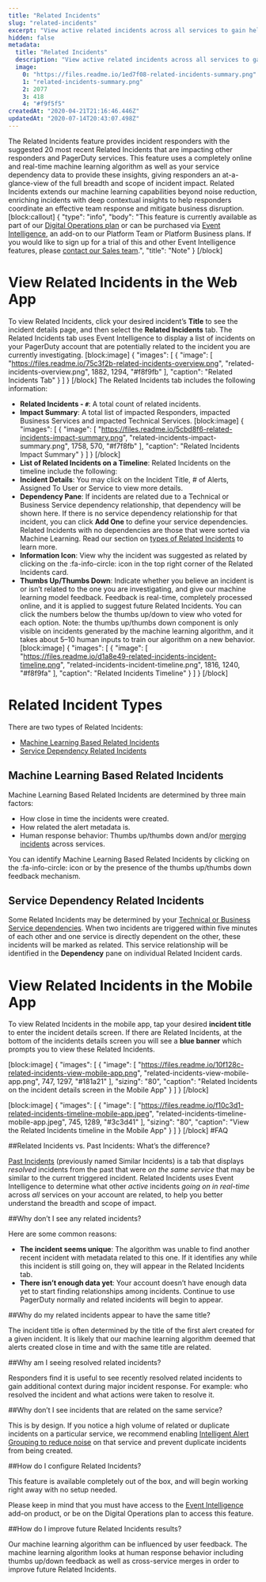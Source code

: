 ```yaml
---
title: "Related Incidents"
slug: "related-incidents"
excerpt: "View active related incidents across all services to gain helpful context during incident triage"
hidden: false
metadata: 
  title: "Related Incidents"
  description: "View active related incidents across all services to gain helpful context during incident triage"
  image: 
    0: "https://files.readme.io/1ed7f08-related-incidents-summary.png"
    1: "related-incidents-summary.png"
    2: 2077
    3: 418
    4: "#f9f5f5"
createdAt: "2020-04-21T21:16:46.446Z"
updatedAt: "2020-07-14T20:43:07.498Z"
---
```

The Related Incidents feature provides incident responders with the suggested 20 most recent Related Incidents that are impacting other responders and PagerDuty services. This feature uses a completely online and real-time machine learning algorithm as well as your service dependency data to provide these insights, giving responders an at-a-glance-view of the full breadth and scope of incident impact. Related Incidents extends our machine learning capabilities beyond noise reduction, enriching incidents with deep contextual insights to help responders coordinate an effective team response and mitigate business disruption.
[block:callout]
{
  "type": "info",
  "body": "This feature is currently available as part of our [Digital Operations plan](https://www.pagerduty.com/pricing/) or can be purchased via [Event Intelligence](https://support.pagerduty.com/v1/docs/event-intelligence), an add-on to our Platform Team or Platform Business plans. If you would like to sign up for a trial of this and other Event Intelligence features, please [contact our Sales team](https://www.pagerduty.com/contact-us/#contact-sales).",
  "title": "Note"
}
[/block]
# View Related Incidents in the Web App

To view Related Incidents, click your desired incident’s **Title** to see the incident details page, and then select the **Related Incidents** tab. The Related Incidents tab uses Event Intelligence to display a list of incidents on your PagerDuty account that are potentially related to the incident you are currently investigating.
[block:image]
{
  "images": [
    {
      "image": [
        "https://files.readme.io/75c3f2b-related-incidents-overview.png",
        "related-incidents-overview.png",
        1882,
        1294,
        "#f8f9fb"
      ],
      "caption": "Related Incidents Tab"
    }
  ]
}
[/block]
The Related Incidents tab includes the following information:

* **Related Incidents - `#`**: A total count of related incidents.
* **Impact Summary**: A total list of impacted Responders, impacted Business Services and impacted Technical Services.
[block:image]
{
  "images": [
    {
      "image": [
        "https://files.readme.io/5cbd8f6-related-incidents-impact-summary.png",
        "related-incidents-impact-summary.png",
        1758,
        570,
        "#f7f8fb"
      ],
      "caption": "Related Incidents Impact Summary"
    }
  ]
}
[/block]
* **List of Related Incidents on a Timeline**: Related Incidents on the timeline include the following:
* **Incident Details**: You may click on the Incident Title, # of Alerts, Assigned To User or Service to view more details. 
* **Dependency Pane**: If incidents are related due to a Technical or Business Service dependency relationship, that dependency will be shown here. If there is no service dependency relationship for that incident, you can click **Add One** to define your service dependencies. Related Incidents with no dependencies are those that were sorted via Machine Learning. Read our section on [types of Related Incidents](https://support.pagerduty.com/docs/related-incidents#service-dependency-related-incidents) to learn more.
* **Information Icon**: View why the incident was suggested as related by clicking on the :fa-info-circle: icon in the top right corner of the Related Incidents card.
* **Thumbs Up/Thumbs Down**: Indicate whether you believe an incident is or isn’t related to the one you are investigating, and give our machine learning model feedback. Feedback is real-time, completely processed online, and it is applied to suggest future Related Incidents. You can click the numbers below the thumbs up/down to view who voted for each option. Note: the thumbs up/thumbs down component is only visible on incidents generated by the machine learning algorithm, and it takes about 5–10 human inputs to train our algorithm on a new behavior.
[block:image]
{
  "images": [
    {
      "image": [
        "https://files.readme.io/d1a8e49-related-incidents-incident-timeline.png",
        "related-incidents-incident-timeline.png",
        1816,
        1240,
        "#f8f9fa"
      ],
      "caption": "Related Incidents Timeline"
    }
  ]
}
[/block]
# Related Incident Types

There are two types of Related Incidents: 

* [Machine Learning Based Related Incidents](https://support.pagerduty.com/docs/related-incidents#machine-learning-based-related-incidents)
* [Service Dependency Related Incidents](https://support.pagerduty.com/docs/related-incidents#service-dependency-related-incidents)

## Machine Learning Based Related Incidents

Machine Learning Based Related Incidents are determined by three main factors:

* How close in time the incidents were created.
* How related the alert metadata is.
* Human response behavior: Thumbs up/thumbs down and/or [merging incidents](https://support.pagerduty.com/docs/editing-incidents#merging-incidents) across services.

You can identify Machine Learning Based Related Incidents by clicking on the :fa-info-circle: icon or by the presence of the thumbs up/thumbs down feedback mechanism.

## Service Dependency Related Incidents

Some Related Incidents may be determined by your [Technical or Business Service dependencies](https://support.pagerduty.com/docs/service-profile#service-dependencies). When two incidents are triggered within five minutes of each other and one service is directly dependent on the other, these incidents will be marked as related. This service relationship will be identified in the **Dependency** pane on individual Related Incident cards.

# View Related Incidents in the Mobile App
To view Related Incidents in the mobile app, tap your desired **incident title** to enter the incident details screen. If there are Related Incidents, at the bottom of the incidents details screen you will see a **blue banner** which prompts you to view these Related Incidents.



[block:image]
{
  "images": [
    {
      "image": [
        "https://files.readme.io/10f128c-related-incidents-view-mobile-app.png",
        "related-incidents-view-mobile-app.png",
        747,
        1297,
        "#181a21"
      ],
      "sizing": "80",
      "caption": "Related Incidents on the incident details screen in the Mobile App"
    }
  ]
}
[/block]

[block:image]
{
  "images": [
    {
      "image": [
        "https://files.readme.io/f10c3d1-related-incidents-timeline-mobile-app.jpeg",
        "related-incidents-timeline-mobile-app.jpeg",
        745,
        1289,
        "#3c3d41"
      ],
      "sizing": "80",
      "caption": "View the Related Incidents timeline in the Mobile App"
    }
  ]
}
[/block]
#FAQ

##Related Incidents vs. Past Incidents: What’s the difference?

[Past Incidents](https://support.pagerduty.com/docs/similar-incidents) (previously named Similar Incidents) is a tab that displays *resolved* incidents from the past that were *on the same service* that may be similar to the current triggered incident. Related Incidents uses Event Intelligence to determine  what other *active* incidents *going on in real-time* across *all* services on your account are related, to help you better understand the breadth and scope of impact.

##Why don’t I see any related incidents? 

Here are some common reasons:
* **The incident seems unique**: The algorithm was unable to find another recent incident with metadata related to this one. If it identifies any while this incident is still going on, they will appear in the Related Incidents tab.
* **There isn’t enough data yet**: Your account doesn’t have enough data yet to start finding relationships among incidents. Continue to use PagerDuty normally and related incidents will begin to appear.

##Why do my related incidents appear to have the same title?

The incident title is often determined by the title of the first alert created for a given incident. It is likely that our machine learning algorithm deemed that alerts created close in time and with the same title are related.

##Why am I seeing resolved related incidents?

Responders find it is useful to see recently resolved related incidents to gain additional context during major incident response. For example: who resolved the incident and what actions were taken to resolve it. 

##Why don’t I see incidents that are related on the same service?

This is by design. If you notice a high volume of related or duplicate incidents on a particular service, we recommend enabling [Intelligent Alert Grouping to reduce noise](https://support.pagerduty.com/docs/intelligent-alert-grouping#section-recommended-services) on that service and prevent duplicate incidents from being created. 

##How do I configure Related Incidents?

This feature is available completely out of the box, and will begin working right away with no setup needed.

Please keep in mind that you must have access to the [Event Intelligence](https://support.pagerduty.com/docs/event-intelligence) add-on product, or be on the Digital Operations plan to access this feature.

##How do I improve future Related Incidents results?

Our machine learning algorithm can be influenced by user feedback. The machine learning algorithm looks at human response behavior including thumbs up/down feedback as well as cross-service merges in order to improve future Related Incidents.